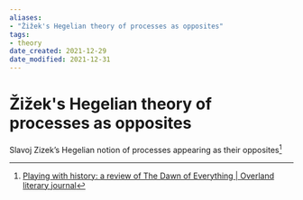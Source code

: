 ```yaml
---
aliases: 
- "Žižek's Hegelian theory of processes as opposites"
tags: 
- theory
date_created: 2021-12-29
date_modified: 2021-12-31
---
```


# Žižek's Hegelian theory of processes as opposites

Slavoj Zizek’s Hegelian notion of processes appearing as their opposites[^1]

[^1]: [Playing with history: a review of The Dawn of Everything | Overland literary journal](https://overland.org.au/2021/12/playing-with-history-a-review-of-the-dawn-of-everything/)
